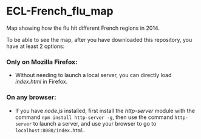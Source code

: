 # ECL-French_flu_map
Map showing how the flu hit different French regions in 2014.

To be able to see the map, after you have downloaded this repository, you have at least 2 options:

### Only on Mozilla Firefox:
* Without needing to launch a local server, you can directly load *index.html* in Firefox.

### On any browser:
* If you have *node.js* installed, first install the *http-server* module with the command `npm install http-server -g`, then use the command `http-server` to launch a server, and use your browser to go to `localhost:8080/index.html`.
